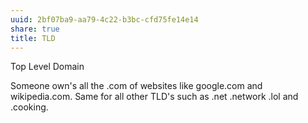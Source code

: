 ```yaml
---
uuid: 2bf07ba9-aa79-4c22-b3bc-cfd75fe14e14
share: true
title: TLD
---
```

Top Level Domain

Someone own's all the .com of websites like google.com and wikipedia.com. Same for all other TLD's such as .net .network .lol and .cooking.